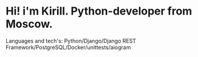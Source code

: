 # Hi! i'm Kirill. Python-developer from Moscow.

Languages and tech's: Python/Django/Django REST Framework/PostgreSQL/Docker/unittests/aiogram
